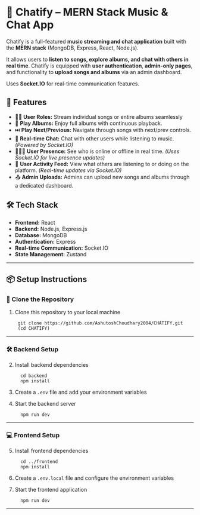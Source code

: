 # 🎵 Chatify – MERN Stack Music & Chat App

Chatify is a full-featured **music streaming and chat application** built with the **MERN stack** (MongoDB, Express, React, Node.js).

It allows users to **listen to songs, explore albums, and chat with others in real time**. Chatify is equipped with **user authentication**, **admin-only pages**, and functionality to **upload songs and albums** via an admin dashboard.

Uses **Socket.IO** for real-time communication features.

## 🚀 Features

- 👨‍💼 **User Roles:** Stream individual songs or entire albums seamlessly
- 📀 **Play Albums:** Enjoy full albums with continuous playback.
- ⏭️ **Play Next/Previous:** Navigate through songs with next/prev controls.
- 💬 **Real-time Chat:** Chat with other users while listening to music. *(Powered by Socket.IO)*
- 🧑‍🤝‍🧑 **User Presence:** See who is online or offline in real time. *(Uses Socket.IO for live presence updates)*
- 👀 **User Activity Feed:** View what others are listening to or doing on the platform. *(Real-time updates via Socket.IO)*
- 📤 **Admin Uploads:** Admins can upload new songs and albums through a dedicated dashboard.

## 🛠️ Tech Stack

- **Frontend:** React  
- **Backend:** Node.js, Express.js  
- **Database:** MongoDB  
- **Authentication:** Express  
- **Real-time Communication:** Socket.IO  
- **State Management:** Zustand  

---
## 📦 Setup Instructions

### 🔁 Clone the Repository

1. Clone this repository to your local machine
   
        git clone https://github.com/AshutoshChoudhary2004/CHATIFY.git
        (cd CHATIFY)

---

### 🛠️ Backend Setup

2. Install backend dependencies
   
         cd backend
         npm install

3.  Create a `.env` file and add your environment variables  

4. Start the backend server
   
         npm run dev

---

### 💻 Frontend Setup

5. Install frontend dependencies
   
         cd ../frontend
         npm install

6. Create a `.env.local` file and configure the environment variables  

7. Start the frontend application
   
         npm run dev

---
